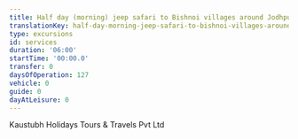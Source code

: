 ```yaml
---
title: Half day (morning) jeep safari to Bishnoi villages around Jodhpur
translationKey: half-day-morning-jeep-safari-to-bishnoi-villages-around-jodhpur
type: excursions
id: services
duration: '06:00'
startTime: '00:00.0'
transfer: 0
daysOfOperation: 127
vehicle: 0
guide: 0
dayAtLeisure: 0
---
```

Kaustubh Holidays Tours & Travels Pvt Ltd